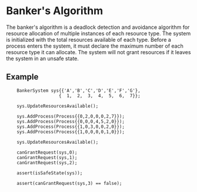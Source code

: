 Banker's Algorithm
==================

The banker's algorithm is a deadlock detection and avoidance algorithm for resource allocation of multiple instances of each resource type.  The system is initialized with the total resources available of each type.  Before a process enters the system, it must declare the maximum number of each resource type it can allocate.  The system will not grant resources if it leaves the system in an unsafe state.



Example
-------

        BankerSystem sys{{'A','B','C','D','E','F','G'},
                        {  1,  2,  3,  4,  5,  6,  7}};

        sys.UpdateResourcesAvailable();

        sys.AddProcess(Process{{0,2,0,0,0,2,7}});
        sys.AddProcess(Process{{0,0,0,4,5,2,0}});
        sys.AddProcess(Process{{1,0,3,0,0,2,0}});
        sys.AddProcess(Process{{1,0,0,0,0,1,0}});

        sys.UpdateResourcesAvailable();

        canGrantRequest(sys,0);
        canGrantRequest(sys,1);
        canGrantRequest(sys,2);

        assert(isSafeState(sys));

        assert(canGrantRequest(sys,3) == false);
